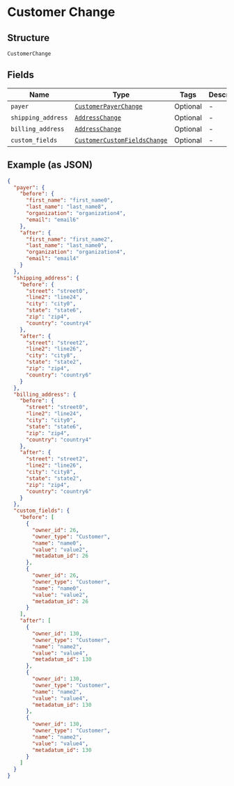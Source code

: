 
# Customer Change

## Structure

`CustomerChange`

## Fields

| Name | Type | Tags | Description |
|  --- | --- | --- | --- |
| `payer` | [`CustomerPayerChange`](../../doc/models/customer-payer-change.md) | Optional | - |
| `shipping_address` | [`AddressChange`](../../doc/models/address-change.md) | Optional | - |
| `billing_address` | [`AddressChange`](../../doc/models/address-change.md) | Optional | - |
| `custom_fields` | [`CustomerCustomFieldsChange`](../../doc/models/customer-custom-fields-change.md) | Optional | - |

## Example (as JSON)

```json
{
  "payer": {
    "before": {
      "first_name": "first_name0",
      "last_name": "last_name8",
      "organization": "organization4",
      "email": "email6"
    },
    "after": {
      "first_name": "first_name2",
      "last_name": "last_name0",
      "organization": "organization4",
      "email": "email4"
    }
  },
  "shipping_address": {
    "before": {
      "street": "street0",
      "line2": "line24",
      "city": "city0",
      "state": "state6",
      "zip": "zip4",
      "country": "country4"
    },
    "after": {
      "street": "street2",
      "line2": "line26",
      "city": "city8",
      "state": "state2",
      "zip": "zip4",
      "country": "country6"
    }
  },
  "billing_address": {
    "before": {
      "street": "street0",
      "line2": "line24",
      "city": "city0",
      "state": "state6",
      "zip": "zip4",
      "country": "country4"
    },
    "after": {
      "street": "street2",
      "line2": "line26",
      "city": "city8",
      "state": "state2",
      "zip": "zip4",
      "country": "country6"
    }
  },
  "custom_fields": {
    "before": [
      {
        "owner_id": 26,
        "owner_type": "Customer",
        "name": "name0",
        "value": "value2",
        "metadatum_id": 26
      },
      {
        "owner_id": 26,
        "owner_type": "Customer",
        "name": "name0",
        "value": "value2",
        "metadatum_id": 26
      }
    ],
    "after": [
      {
        "owner_id": 130,
        "owner_type": "Customer",
        "name": "name2",
        "value": "value4",
        "metadatum_id": 130
      },
      {
        "owner_id": 130,
        "owner_type": "Customer",
        "name": "name2",
        "value": "value4",
        "metadatum_id": 130
      },
      {
        "owner_id": 130,
        "owner_type": "Customer",
        "name": "name2",
        "value": "value4",
        "metadatum_id": 130
      }
    ]
  }
}
```

